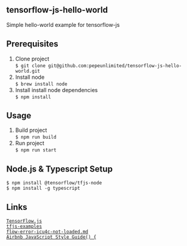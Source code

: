 ## tensorflow-js-hello-world

Simple hello-world example for tensorflow-js

## Prerequisites

1. Clone project  
`$ git clone git@github.com:pepeunlimited/tensorflow-js-hello-world.git`  
2. Install node  
`$ brew install node`  
3. Install install node dependencies  
`$ npm install` 

## Usage

1. Build project  
`$ npm run build`  
2. Run project  
`$ npm run start` 

## Node.js & Typescript Setup

`$ npm install @tensorflow/tfjs-node`  
`$ npm install -g typescript`

## Links

[`TensorFlow.js`](https://www.tensorflow.org/js)  
[`tfjs-examples`](https://github.com/tensorflow/tfjs-examples)  
[`flow-error-icu4c-not-loaded.md`](https://gist.github.com/berkedel/d1fc6d13651c16002f64653096d1fded)  
[`Airbnb JavaScript Style Guide() {`](https://github.com/airbnb/javascript)  
